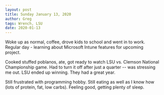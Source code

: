 ```yaml
---
layout: post
title: Sunday January 13, 2020
author: Greg
tags: Wrench, LSU
date: 2020-01-13
---
```


Woke up as normal, coffee, drove kids to school and went in to work. Regular day - learning about Microsoft Intune features for upcoming project.

Cooked stuffed poblanos, ate, got ready to watch LSU vs. Clemson National Championship game. Had to turn it off after just a quarter -- was stressing me out. LSU ended up winning. They had a great year.

Still frustrated with programming hobby. Still eating as well as I know how (lots of protein, fat, low carbs). Feeling good, getting plenty of sleep.
